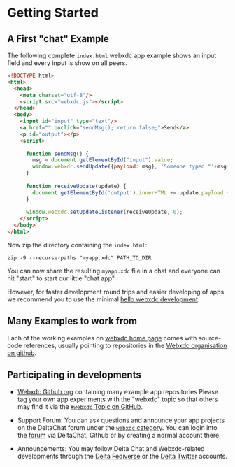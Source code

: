# Getting Started 


## A First "chat" Example

The following complete `index.html` webxdc app example shows an input field and every input is show on all peers.

```html
<!DOCTYPE html>
<html>
  <head>
    <meta charset="utf-8"/>
    <script src="webxdc.js"></script>
  </head>
  <body>
    <input id="input" type="text"/>
    <a href="" onclick="sendMsg(); return false;">Send</a>
    <p id="output"></p>
    <script>
    
      function sendMsg() {
        msg = document.getElementById("input").value;
        window.webxdc.sendUpdate({payload: msg}, 'Someone typed "'+msg+'".');
      }
    
      function receiveUpdate(update) {
        document.getElementById('output').innerHTML += update.payload + "<br>";
      }
    
      window.webxdc.setUpdateListener(receiveUpdate, 0);
    </script>
  </body>
</html>
```

Now zip the directory containing the `index.html`:

```shell
zip -9 --recurse-paths "myapp.xdc" PATH_TO_DIR
```
You can now share the resulting `myapp.xdc` file in a chat and everyone can hit "start" to start our little "chat app". 

However, for faster development round trips and easier developing of apps we recommend you to use the minimal [hello webxdc development](https://github.com/webxdc/hello).


## Many Examples to work from

Each of the working examples on [webxdc home page](https://webxdc.org) comes with source-code references, usually pointing to repositories in the [Webxdc organisation on github](https://github.com/webxdc).


## Participating in developments 

- [Webxdc Github org](https://github.com/webxdc) containing many example app repositories
  Please tag your own app experiments with the "webxdc" topic so that others may find it 
  via the [`#webxdc` Topic on GitHub](https://github.com/topics/webxdc). 

- Support Forum: You can ask questions and announce your app projects on the DeltaChat forum under the [`webxdc` category](https://support.delta.chat/c/webxdc/20). You can login into the [forum](https://support.delta.chat) via DeltaChat, Github or by creating a normal account there.

- Announcements: You may follow Delta Chat and Webxdc-related developments through the [Delta Fediverse](https://chaos.social/web/delta) or the [Delta Twitter](https://twitter.com/delta_chat) accounts. 
